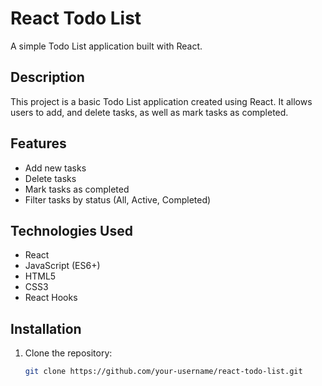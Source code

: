 
# React Todo List

A simple Todo List application built with React.

## Description

This project is a basic Todo List application created using React. It allows users to add, and delete tasks, as well as mark tasks as completed.

## Features

- Add new tasks
- Delete tasks
- Mark tasks as completed
- Filter tasks by status (All, Active, Completed)


## Technologies Used

- React
- JavaScript (ES6+)
- HTML5
- CSS3
- React Hooks


## Installation

1. Clone the repository:

   ```bash
   git clone https://github.com/your-username/react-todo-list.git
